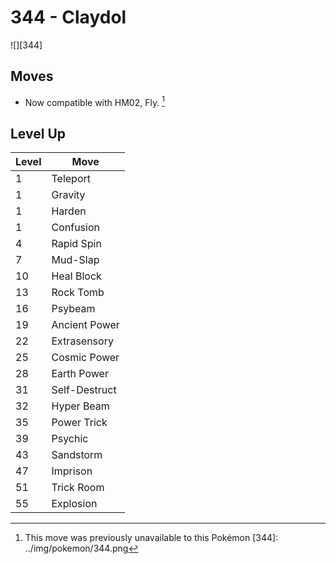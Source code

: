 # 344 - Claydol
![][344]

## Moves

 - Now compatible with HM02, Fly. [^1]

## Level Up

Level | Move
---   | ---
  1   | Teleport
  1   | Gravity
  1   | Harden
  1   | Confusion
  4   | Rapid Spin
  7   | Mud-Slap
 10   | Heal Block
 13   | Rock Tomb
 16   | Psybeam
 19   | Ancient Power
 22   | Extrasensory
 25   | Cosmic Power
 28   | Earth Power
 31   | Self-Destruct
 32   | Hyper Beam
 35   | Power Trick
 39   | Psychic
 43   | Sandstorm
 47   | Imprison
 51   | Trick Room
 55   | Explosion

[^1]: This move was previously unavailable to this Pokémon
[344]: ../img/pokemon/344.png
